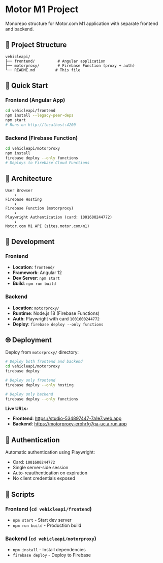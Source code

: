 # Motor M1 Project

Monorepo structure for Motor.com M1 application with separate frontend and backend.

## 📁 Project Structure

```
vehicleapi/
├── frontend/          # Angular application
├── motorproxy/        # Firebase Function (proxy + auth)
└── README.md         # This file
```

## 🚀 Quick Start

### Frontend (Angular App)

```bash
cd vehicleapi/frontend
npm install --legacy-peer-deps
npm start
# Runs on http://localhost:4200
```

### Backend (Firebase Function)

```bash
cd vehicleapi/motorproxy
npm install
firebase deploy --only functions
# Deploys to Firebase Cloud Functions
```

## 📡 Architecture

```
User Browser
    ↓
Firebase Hosting
    ↓
Firebase Function (motorproxy)
    ↓
Playwright Authentication (card: 1001600244772)
    ↓
Motor.com M1 API (sites.motor.com/m1)
```

## 🔧 Development

### Frontend
- **Location**: `frontend/`
- **Framework**: Angular 12
- **Dev Server**: `npm start`
- **Build**: `npm run build`

### Backend
- **Location**: `motorproxy/`
- **Runtime**: Node.js 18 (Firebase Functions)
- **Auth**: Playwright with card `1001600244772`
- **Deploy**: `firebase deploy --only functions`

## 🌐 Deployment

Deploy from `motorproxy/` directory:

```bash
# Deploy both frontend and backend
cd vehicleapi/motorproxy
firebase deploy

# Deploy only frontend
firebase deploy --only hosting

# Deploy only backend  
firebase deploy --only functions
```

**Live URLs:**
- **Frontend**: https://studio-534897447-7a1e7.web.app
- **Backend**: https://motorproxy-erohrfg7qa-uc.a.run.app

## 🔐 Authentication

Automatic authentication using Playwright:
- Card: `1001600244772`
- Single server-side session
- Auto-reauthentication on expiration
- No client credentials exposed

## 📝 Scripts

### Frontend (`cd vehicleapi/frontend`)
- `npm start` - Start dev server
- `npm run build` - Production build

### Backend (`cd vehicleapi/motorproxy`)
- `npm install` - Install dependencies
- `firebase deploy` - Deploy to Firebase
